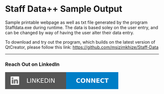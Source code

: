 # Staff Data++ Sample Output
Sample printable webpage as well as txt file generated by the program Staffdata.exe during runtime. The data is based soley on the user entry, and can be changed by way of having the user alter their data entry.

To download and try out the program, which builds on the latest version of QtCreator, please follow this link: https://github.com/msizimkhize/Staff-Data

***
### Reach Out on LinkedIn

[![](https://github.com/msizimkhize/Staff-Data-Sample-Output/blob/main/IMG/68747470733a2f2f696d672e736869656c64732e696f2f62616467652f4c696e6b6564496e2d436f6e6e6563742d626c75653f7374796c653d666f722d7468652d6261646765266c6f676f3d6c696e6b6564696e.svg)](https://www.linkedin.com/in/msizimkhize/)
